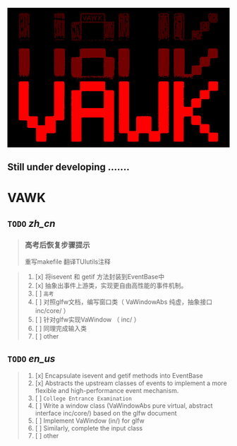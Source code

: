 ![logo](logo.jpg)
## Still under developing .......

# VAWK

## `TODO` *zh_cn*

> ### 高考后恢复步骤提示
> 重写makefile
> 翻译TUIutils注释

> 1. [x] 将isevent 和 getif 方法封装到EventBase中
> 2. [x] 抽象出事件上游类，实现更自由高性能的事件机制。
> 3. [ ] ```高考```
> 4. [ ] 对照glfw文档，编写窗口类（ VaWindowAbs 纯虚，抽象接口 inc/core/ ）
> 5. [ ] 针对glfw实现VaWindow （ inc/ ）
> 6. [ ] 同理完成输入类
> 7. [ ] other

## `TODO` *en_us*
> 1. [x] Encapsulate isevent and getif methods into EventBase
> 2. [x] Abstracts the upstream classes of events to implement a more flexible and high-performance event mechanism.
> 3. [ ] ```College Entrance Examination```
> 4. [ ] Write a window class (VaWindowAbs pure virtual, abstract interface inc/core/) based on the glfw document
> 5. [ ] Implement VaWindow (in/) for glfw
> 6. [ ] Similarly, complete the input class
> 7. [ ] other


